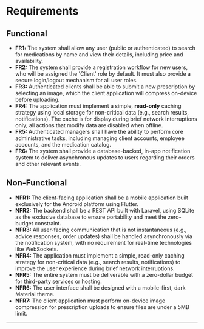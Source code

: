 # Requirements

<!--docs/prd/[title].md-->

## Functional

*   **FR1:** The system shall allow any user (public or authenticated) to search for medications by name and view their details, including price and availability.
*   **FR2:** The system shall provide a registration workflow for new users, who will be assigned the 'Client' role by default. It must also provide a secure login/logout mechanism for all user roles.
*   **FR3:** Authenticated clients shall be able to submit a new prescription by selecting an image, which the client application will compress on-device before uploading.
*   **FR4:** The application must implement a simple, **read-only** caching strategy using local storage for non-critical data (e.g., search results, notifications). The cache is for display during brief network interruptions only; all actions that modify data are disabled when offline.
*   **FR5:** Authenticated managers shall have the ability to perform core administrative tasks, including managing client accounts, employee accounts, and the medication catalog.
*   **FR6:** The system shall provide a database-backed, in-app notification system to deliver asynchronous updates to users regarding their orders and other relevant events.

## Non-Functional

*   **NFR1:** The client-facing application shall be a mobile application built exclusively for the Android platform using Flutter.
*   **NFR2:** The backend shall be a REST API built with Laravel, using SQLite as the exclusive database to ensure portability and meet the zero-budget constraint.
*   **NFR3:** All user-facing communication that is not instantaneous (e.g., advice responses, order updates) shall be handled asynchronously via the notification system, with no requirement for real-time technologies like WebSockets.
*   **NFR4:** The application must implement a simple, read-only caching strategy for non-critical data (e.g., search results, notifications) to improve the user experience during brief network interruptions.
*   **NFR5:** The entire system must be deliverable with a zero-dollar budget for third-party services or hosting.
*   **NFR6:** The user interface shall be designed with a mobile-first, dark Material theme.
*   **NFR7:** The client application must perform on-device image compression for prescription uploads to ensure files are under a 5MB limit.

---
